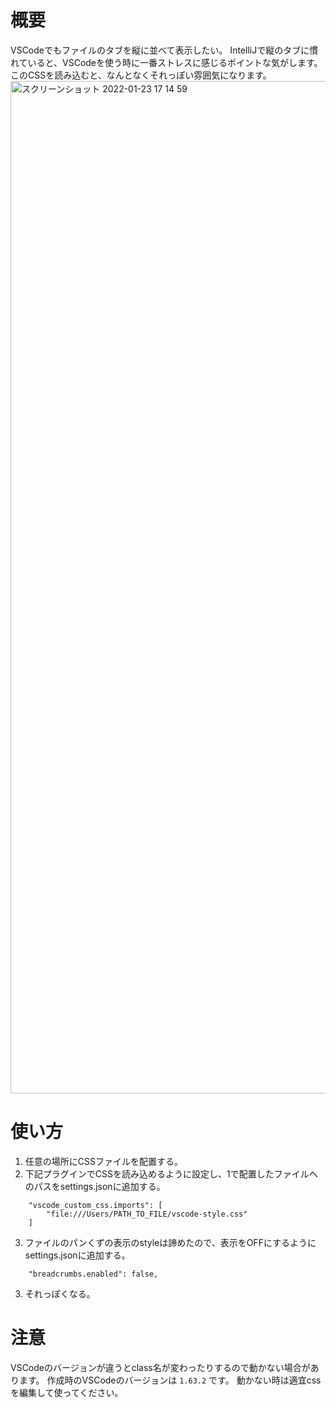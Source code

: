 # 概要

VSCodeでもファイルのタブを縦に並べて表示したい。
IntelliJで縦のタブに慣れていると、VSCodeを使う時に一番ストレスに感じるポイントな気がします。
このCSSを読み込むと、なんとなくそれっぽい雰囲気になります。
<img width="1620" alt="スクリーンショット 2022-01-23 17 14 59" src="https://user-images.githubusercontent.com/37741367/150684327-6668b372-d4bb-41da-8233-f4b8b95d2fd1.png">



# 使い方
1. 任意の場所にCSSファイルを配置する。
2. 下記プラグインでCSSを読み込めるように設定し、1で配置したファイルへのパスをsettings.jsonに追加する。
```
    "vscode_custom_css.imports": [
        "file:///Users/PATH_TO_FILE/vscode-style.css"
    ]
```
3. ファイルのパンくずの表示のstyleは諦めたので、表示をOFFにするようにsettings.jsonに追加する。
```
    "breadcrumbs.enabled": false,
```
3. それっぽくなる。

# 注意
VSCodeのバージョンが違うとclass名が変わったりするので動かない場合があります。
作成時のVSCodeのバージョンは `1.63.2` です。
動かない時は適宜cssを編集して使ってください。
